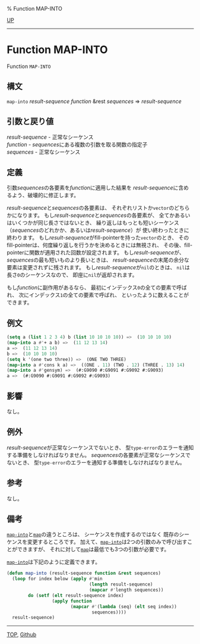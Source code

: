 % Function MAP-INTO

[UP](17.3.html)  

---

# Function MAP-INTO


Function `MAP-INTO`


## 構文

`map-into` *result-sequence* *function* &rest *sequences* => *result-sequence*


## 引数と戻り値

*result-sequence* - 正常なシーケンス  
*function* - *sequences*にある複数の引数を取る関数の指定子  
*sequences* - 正常なシーケンス


## 定義

引数*sequences*の各要素を*function*に適用した結果を
*result-sequence*に含めるよう、破壊的に修正します。

*result-sequence*と*sequences*の各要素は、
それぞれリストか`vector`のどちらかになります。
もし*result-sequence*と*sequences*の各要素が、
全てかあるいはいくつかが同じ長さではないとき、
繰り返しはもっとも短いシーケンス
（*sequences*のどれかか、あるいは*result-sequence*）が
使い終わったときに終わります。
もし*result-sequence*がfill-pointerを持った`vector`のとき、
そのfill-pointerは、何度繰り返しを行うかを決めるときには無視され、
その後、fill-pointerに関数が適用された回数が設定されます。
もし*result-sequence*が、*sequences*の最も短いものより長いときは、
*result-sequence*の末尾の余分な要素は変更されずに残されます。
もし*result-sequence*が`nil`のときは、
`nil`は長さ`0`のシーケンスなので、
即座に`nil`が返却されます。

もし*function*に副作用があるなら、
最初にインデックス`0`の全ての要素で呼ばれ、
次にインデックス`1`の全ての要素で呼ばれ、
といったように数えることができます。


## 例文

```lisp
(setq a (list 1 2 3 4) b (list 10 10 10 10)) =>  (10 10 10 10)
(map-into a #'+ a b) =>  (11 12 13 14)
a =>  (11 12 13 14)
b =>  (10 10 10 10)
(setq k '(one two three)) =>  (ONE TWO THREE)
(map-into a #'cons k a) =>  ((ONE . 11) (TWO . 12) (THREE . 13) 14)
(map-into a #'gensym) =>  (#:G9090 #:G9091 #:G9092 #:G9093)
a =>  (#:G9090 #:G9091 #:G9092 #:G9093)
```


## 影響

なし。


## 例外

*result-sequence*が正常なシーケンスでないとき、
型`type-error`のエラーを通知する準備をしなければなりません。
*sequences*の各要素が正常なシーケンスでないとき、
型`type-error`のエラーを通知する準備をしなければなりません。


## 参考

なし。


## 備考

[`map-into`](17.3.map-into.html)と[`map`](17.3.map.html)の違うところは、
シーケンスを作成するのではなく
既存のシーケンスを変更するところです。
加えて、[`map-into`](17.3.map-into.html)は2つの引数のみで呼び出すことができますが、
それに対して[`map`](17.3.map.html)は最低でも3つの引数が必要です。

[`map-into`](17.3.map-into.html)は下記のように定義できます。

```lisp
(defun map-into (result-sequence function &rest sequences)
  (loop for index below (apply #'min 
                               (length result-sequence)
                               (mapcar #'length sequences))
        do (setf (elt result-sequence index)
                 (apply function
                        (mapcar #'(lambda (seq) (elt seq index))
                                sequences))))
  result-sequence)
```


---
[TOP](index.html),  [Github](https://github.com/nptcl/npt-japanese)

